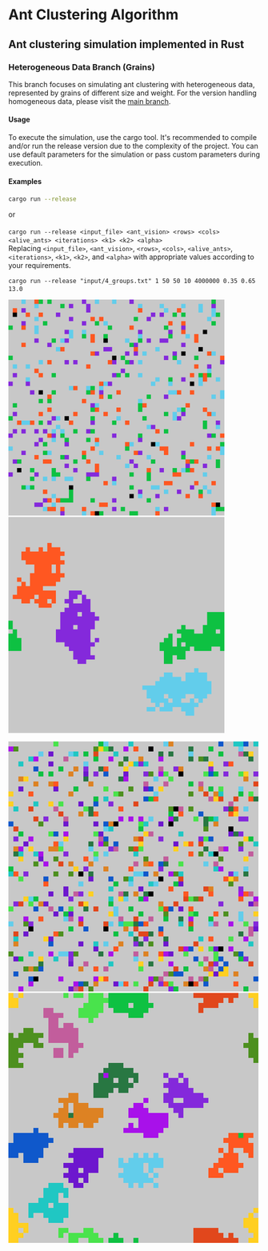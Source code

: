 # Ant Clustering Algorithm

## Ant clustering simulation implemented in Rust

### Heterogeneous Data Branch (Grains)

This branch focuses on simulating ant clustering with heterogeneous data, represented by grains of different size and weight. For the version handling homogeneous data, please visit the [main branch](../../tree/main).

#### Usage

To execute the simulation, use the cargo tool. It's recommended to compile and/or run the release version due to the complexity of the project. You can use default parameters for the simulation or pass custom parameters during execution.

#### Examples

```bash
cargo run --release
```
or
\
\
`
cargo run --release <input_file> <ant_vision> <rows> <cols> <alive_ants> <iterations> <k1> <k2> <alpha>
`
\
Replacing `<input_file>`, `<ant_vision>`, `<rows>`, `<cols>`, `<alive_ants>`, `<iterations>`, `<k1>`, `<k2>`, and `<alpha>` with appropriate values according to your requirements.

```
cargo run --release "input/4_groups.txt" 1 50 50 10 4000000 0.35 0.65 13.0
```

<div style="width: 45vw;">
  <img src="results/4_groups/state_0_for_50x50_grid_with_15_alive_ants_with_radius_vision_1_and_400_items_and_50000000_iterations_0.5_k1_0.025_k2_0.35_alpha.png" alt="Initial state">
  <img src="results/4_groups/state_2_for_50x50_grid_with_15_alive_ants_with_radius_vision_1_and_400_items_and_50000000_iterations_0.5_k1_0.025_k2_0.35_alpha.png" alt="Final state">
</div>

![Start](results/15_groups/state_0_for_50x50_grid_with_15_alive_ants_with_radius_vision_1_and_600_items_and_50000000_iterations_0.9_k1_0.05_k2_0.11_alpha.png)
![End](results/15_groups/state_2_for_50x50_grid_with_15_alive_ants_with_radius_vision_1_and_600_items_and_50000000_iterations_0.9_k1_0.05_k2_0.11_alpha.png)
